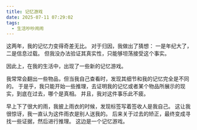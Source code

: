 ```yaml
---
title: 记忆游戏
date: 2025-07-11 07:29:02
tags:
  - 生活吵吵闹闹
---
```


这两年，我的记忆力变得奇差无比。
对于归因，我做出了猜想：
一是年纪大了，二是信息过载。
但我没办法验证其真实性，只能够坦荡接受这个事实。

因此上，在我的生活中，出现了一些新的记忆游戏。

我常常会翻出一些物品，但当我自己查看时，发现其细节和我的记忆完全是不同的。
于是乎，我只能开始一些推理，去证明我的记忆或者某个物品所展示的现实，到底在过去，哪个是真相。
并且，我对这件事乐此不疲。

早上下了很大的雨，我披上雨衣的时候，发现标签写着签收人是我自己。
这让我很惊讶，我一直认为这件雨衣是别人送我的。
后来关于过去的矫正，最终变成寻找一些证据，然后进行推理。
这边是一个记忆游戏。
